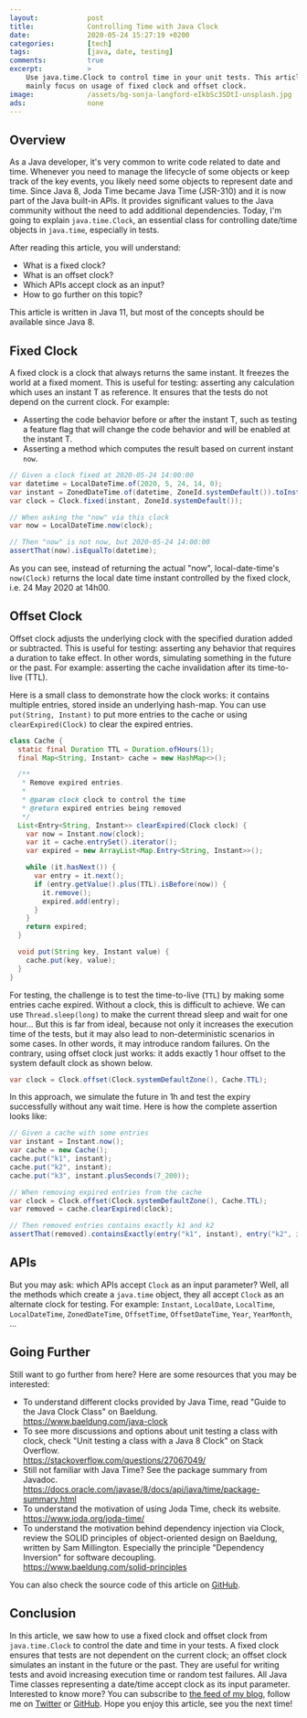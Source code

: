 ```yaml
---
layout:            post
title:             Controlling Time with Java Clock
date:              2020-05-24 15:27:19 +0200
categories:        [tech]
tags:              [java, date, testing]
comments:          true
excerpt:           >
    Use java.time.Clock to control time in your unit tests. This article will
    mainly focus on usage of fixed clock and offset clock.
image:             /assets/bg-sonja-langford-eIkbSc3SDtI-unsplash.jpg
ads:               none
---
```


## Overview

As a Java developer, it's very common to write code related to date and time.
Whenever you need to manage the lifecycle of some objects or keep track of the
key events, you likely need some objects to represent date and time.
Since Java 8, Joda Time became Java Time (JSR-310) and it is now part of the
Java built-in APIs. It provides significant values to the Java community without
the need to add additional dependencies. Today, I'm going to explain
`java.time.Clock`, an essential class for controlling date/time objects in
`java.time`, especially in tests.

After reading this article, you will understand:

- What is a fixed clock?
- What is an offset clock?
- Which APIs accept clock as an input?
- How to go further on this topic?

This article is written in Java 11, but most of the concepts should be available
since Java 8.

## Fixed Clock

A fixed clock is a clock that always returns the same instant. It freezes the
world at a fixed moment. This is useful for testing: asserting any
calculation which uses an instant T as reference. It ensures that the tests do
not depend on the current clock. For example:

* Asserting the code behavior before or after the instant T, such as testing a feature
  flag that will change the code behavior and will be enabled at the instant T.
* Asserting a method which computes the result based on current instant `now`.

```java
// Given a clock fixed at 2020-05-24 14:00:00
var datetime = LocalDateTime.of(2020, 5, 24, 14, 0);
var instant = ZonedDateTime.of(datetime, ZoneId.systemDefault()).toInstant();
var clock = Clock.fixed(instant, ZoneId.systemDefault());

// When asking the "now" via this clock
var now = LocalDateTime.now(clock);

// Then "now" is not now, but 2020-05-24 14:00:00
assertThat(now).isEqualTo(datetime);
```

As you can see, instead of returning the actual "now", local-date-time's
`now(Clock)` returns the local date time instant controlled by the fixed clock,
i.e. 24 May 2020 at 14h00.

## Offset Clock

Offset clock adjusts the underlying clock with the specified duration added or subtracted.
This is useful for testing: asserting any behavior that requires a duration to take effect.
In other words, simulating something in the future or the past. For example:
asserting the cache invalidation after its time-to-live (TTL).

Here is a small class to demonstrate how the clock works: it contains
multiple entries, stored inside an underlying hash-map. You can use `put(String,
Instant)` to put more entries to the cache or using `clearExpired(Clock)` to
clear the expired entries.

```java
class Cache {
  static final Duration TTL = Duration.ofHours(1);
  final Map<String, Instant> cache = new HashMap<>();

  /**
   * Remove expired entries.
   *
   * @param clock clock to control the time
   * @return expired entries being removed
   */
  List<Entry<String, Instant>> clearExpired(Clock clock) {
    var now = Instant.now(clock);
    var it = cache.entrySet().iterator();
    var expired = new ArrayList<Map.Entry<String, Instant>>();

    while (it.hasNext()) {
      var entry = it.next();
      if (entry.getValue().plus(TTL).isBefore(now)) {
        it.remove();
        expired.add(entry);
      }
    }
    return expired;
  }

  void put(String key, Instant value) {
    cache.put(key, value);
  }
}
```

For testing, the challenge is to test the time-to-live (`TTL`) by making some
entries cache expired. Without a clock, this is difficult to achieve. We can use
`Thread.sleep(long)` to make the current thread sleep and wait for one hour...
But this is far from ideal, because not only it increases the execution time of
the tests, but it may also lead to non-deterministic scenarios in some cases.
In other words, it may introduce random failures. On the contrary, using offset
clock just works: it adds exactly 1 hour offset to the system default clock as
shown below.

```java
var clock = Clock.offset(Clock.systemDefaultZone(), Cache.TTL);
```

In this approach, we simulate the future in 1h and test the expiry successfully
without any wait time. Here is how the complete assertion looks like:

```java
// Given a cache with some entries
var instant = Instant.now();
var cache = new Cache();
cache.put("k1", instant);
cache.put("k2", instant);
cache.put("k3", instant.plusSeconds(7_200));

// When removing expired entries from the cache
var clock = Clock.offset(Clock.systemDefaultZone(), Cache.TTL);
var removed = cache.clearExpired(clock);

// Then removed entries contains exactly k1 and k2
assertThat(removed).containsExactly(entry("k1", instant), entry("k2", instant));
```

## APIs

But you may ask: which APIs accept `Clock` as an input parameter? Well, all the
methods which create a `java.time` object, they all accept `Clock` as an alternate clock
for testing. For example: `Instant`, `LocalDate`, `LocalTime`, `LocalDateTime`,
`ZonedDateTime`, `OffsetTime`, `OffsetDateTime`, `Year`, `YearMonth`, ...

## Going Further

Still want to go further from here? Here are some resources that you may be
interested:

- To understand different clocks provided by Java Time, read "Guide to the Java
  Clock Class" on Baeldung.<br>
  <https://www.baeldung.com/java-clock>
- To see more discussions and options about unit testing a class with clock,
  check "Unit testing a class with a Java 8 Clock" on Stack Overflow.<br>
  <https://stackoverflow.com/questions/27067049/>
- Still not familiar with Java Time? See the package summary from Javadoc.<br>
  <https://docs.oracle.com/javase/8/docs/api/java/time/package-summary.html>
- To understand the motivation of using Joda Time, check its website.<br>
  <https://www.joda.org/joda-time/>
- To understand the motivation behind dependency injection via Clock, review the
  SOLID principles of object-oriented design on Baeldung, written by Sam
  Millington. Especially the principle "Dependency Inversion" for software
  decoupling.<br>
  <https://www.baeldung.com/solid-principles>

You can also check the source code of this article on
[GitHub](https://github.com/mincong-h/java-examples/blob/blog/java-clock/date/src/test/java/io/mincongh/date/ClockTest.java).

## Conclusion

In this article, we saw how to use a fixed clock and offset clock from
`java.time.Clock` to control the date and time in your tests. A fixed clock
ensures that tests are not dependent on the current clock; an offset clock
simulates an instant in the future or the past. They are useful for writing
tests and avoid increasing execution time or random test failures. All Java Time
classes representing a date/time accept clock as its input parameter.
Interested to know more? You can subscribe to [the feed of my blog](/feed.xml), follow me
on [Twitter](https://twitter.com/mincong_h) or
[GitHub](https://github.com/mincong-h/). Hope you enjoy this article, see you the next time!
